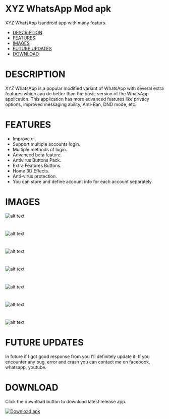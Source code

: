 # XYZ WhatsApp Mod apk
XYZ WhatsApp isandroid app with many featurs.

- [DESCRIPTION](#description)
- [FEATURES](#features)
- [IMAGES](#images)
- [FUTURE UPDATES](#future-updates)
- [DOWNLOAD](#download)
#
# DESCRIPTION 
XYZ WhatsApp is a popular modified variant of WhatsApp with several extra features which can do better than the basic version of the WhatsApp application. This application has more advanced features like privacy options, improved messaging ability, Anti-Ban, DND mode, etc.
#
# FEATURES
- Improve ui.
- Support multiple accounts login.
- Multiple methods of login.
- Advanced beta feature.
- Antivirus Buttons Pack.
- Extra Features Buttons.
- Home 3D Effects.
- Anti-virus protection. 
- You can store and define account info for each account separately.
#
# IMAGES
![alt text](https://github.com/YounisXyz/XYZ-WhatsApp-apk/blob/main/images/Screenshot_20240105-225728.jpg)
#
![alt text](https://github.com/YounisXyz/XYZ-WhatsApp-apk/blob/main/images/Screenshot_20240105-225612.jpg)
#
![alt text](https://github.com/YounisXyz/XYZ-WhatsApp-apk/blob/main/images/Screenshot_20240108-191349.jpg)
#
![alt text](https://github.com/YounisXyz/XYZ-WhatsApp-apk/blob/main/images/Screenshot_20240108-191406.jpg)
#
![alt text](https://github.com/YounisXyz/XYZ-WhatsApp-apk/blob/main/images/Screenshot_20240108-191415.jpg)
#
![alt text](https://github.com/YounisXyz/XYZ-WhatsApp-apk/blob/main/images/Screenshot_20240108-192112.jpg)
#
![alt text](https://github.com/YounisXyz/XYZ-WhatsApp-apk/blob/main/images/Screenshot_20240108-192134.jpg)
#
#
# FUTURE UPDATES
In future if I got good response from you I'll definitely update it.
If you encounter any bug, error and crash you can contact me on facebook, whatsapp, youtube.
#
# DOWNLOAD
Click the download button to download latest release app.

<!-- BEGIN LATEST DOWNLOAD BUTTON -->
[![Download apk](https://custom-icon-badges.herokuapp.com/badge/-Download-blue?style=for-the-badge&logo=download&logoColor=white "Download apk")](https://www.mediafire.com/file/9j4azo2e06afbq6/XYZ_WA_BY_YOUNISXYZ.apk/file)
<!-- END LATEST DOWNLOAD BUTTON -->

